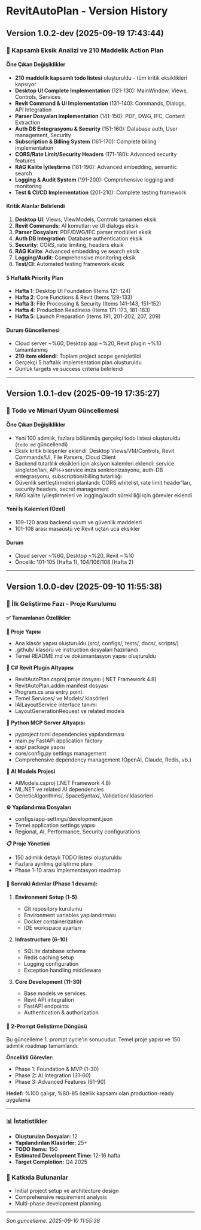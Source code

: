 # RevitAutoPlan - Version History

## Version 1.0.2-dev (2025-09-19 17:43:44)

### 🚀 Kapsamlı Eksik Analizi ve 210 Maddelik Action Plan

#### Öne Çıkan Değişiklikler
- **210 maddelik kapsamlı todo listesi** oluşturuldu - tüm kritik eksiklikleri kapsıyor
- **Desktop UI Complete Implementation** (121-130): MainWindow, Views, Controls, Services
- **Revit Command & UI Implementation** (131-140): Commands, Dialogs, API Integration
- **Parser Dosyaları Implementation** (141-150): PDF, DWG, IFC, Content Extraction
- **Auth DB Entegrasyonu & Security** (151-160): Database auth, User management, Security
- **Subscription & Billing System** (161-170): Complete billing implementation
- **CORS/Rate Limit/Security Headers** (171-180): Advanced security features
- **RAG Kalite İyileştirme** (181-190): Advanced embedding, semantic search
- **Logging & Audit System** (191-200): Comprehensive logging and monitoring
- **Test & CI/CD Implementation** (201-210): Complete testing framework

#### Kritik Alanlar Belirlendi
1. **Desktop UI**: Views, ViewModels, Controls tamamen eksik
2. **Revit Commands**: AI komutları ve UI dialogs eksik  
3. **Parser Dosyaları**: PDF/DWG/IFC parser modülleri eksik
4. **Auth DB Integration**: Database authentication eksik
5. **Security**: CORS, rate limiting, headers eksik
6. **RAG Kalite**: Advanced embedding ve search eksik
7. **Logging/Audit**: Comprehensive monitoring eksik
8. **Test/CI**: Automated testing framework eksik

#### 5 Haftalık Priority Plan
- **Hafta 1**: Desktop UI Foundation (Items 121-124)
- **Hafta 2**: Core Functions & Revit (Items 129-133)  
- **Hafta 3**: File Processing & Security (Items 141-143, 151-152)
- **Hafta 4**: Production Readiness (Items 171-173, 181-183)
- **Hafta 5**: Launch Preparation (Items 191, 201-202, 207, 209)

#### Durum Güncellemesi
- Cloud server ~%60, Desktop app ~%20, Revit plugin ~%10 tamamlanmış
- **210 item eklendi**: Toplam project scope genişletildi
- Gerçekçi 5 haftalık implementation plan oluşturuldu
- Günlük targets ve success criteria belirlendi

---

## Version 1.0.1-dev (2025-09-19 17:35:27)

### 🔧 Todo ve Mimari Uyum Güncellemesi

#### Öne Çıkan Değişiklikler
- Yeni 100 adımlık, fazlara bölünmüş gerçekçi todo listesi oluşturuldu (`todo.md` güncellendi)
- Eksik kritik bileşenler eklendi: Desktop Views/VM/Controls, Revit Commands/UI, File Parsers, Cloud Client
- Backend tutarlılık eksikleri için aksiyon kalemleri eklendi: service singleton’ları, API↔service imza senkronizasyonu, auth-DB entegrasyonu, subscription/billing tutarlılığı
- Güvenlik sertleştirmeleri planlandı: CORS whitelist, rate limit header’ları, security headers, secret management
- RAG kalite iyileştirmeleri ve logging/audit sürekliliği için görevler eklendi

#### Yeni İş Kalemleri (Özet)
- 109-120 arası backend uyum ve güvenlik maddeleri
- 101-108 arası masaüstü ve Revit uçtan uca eksikler

#### Durum
- Cloud server ~%60, Desktop ~%20, Revit ~%10
- Öncelik: 101-105 (Hafta 1), 104/106/108 (Hafta 2)

---

## Version 1.0.0-dev (2025-09-10 11:55:38)

### 🎯 İlk Geliştirme Fazı - Proje Kurulumu

#### ✅ Tamamlanan Özellikler:

**📁 Proje Yapısı**
- Ana klasör yapısı oluşturuldu (src/, configs/, tests/, docs/, scripts/)
- .github/ klasörü ve instruction dosyaları hazırlandı
- Temel README.md ve dokümantasyon yapısı oluşturuldu

**🔧 C# Revit Plugin Altyapısı**
- RevitAutoPlan.csproj proje dosyası (.NET Framework 4.8)
- RevitAutoPlan.addin manifest dosyası
- Program.cs ana entry point
- Temel Services/ ve Models/ klasörleri
- IAILayoutService interface tanımı
- LayoutGenerationRequest ve related models

**🐍 Python MCP Server Altyapısı**
- pyproject.toml dependencies yapılandırması
- main.py FastAPI application factory
- app/ package yapısı
- core/config.py settings management
- Comprehensive dependency management (OpenAI, Claude, Redis, vb.)

**🤖 AI Models Projesi**
- AIModels.csproj (.NET Framework 4.8)
- ML.NET ve related AI dependencies
- GeneticAlgorithms/, SpaceSyntax/, Validation/ klasörleri

**⚙️ Yapılandırma Dosyaları**
- configs/app-settings/development.json
- Temel application settings yapısı
- Regional, AI, Performance, Security configurations

**📋 Proje Yönetimi**
- 150 adımlık detaylı TODO listesi oluşturuldu
- Fazlara ayrılmış geliştirme planı
- Phase 1-10 arası implementasyon roadmap

#### 🎯 Sonraki Adımlar (Phase 1 devamı):

1. **Environment Setup (1-5)**
   - Git repository kurulumu
   - Environment variables yapılandırması
   - Docker containerization
   - IDE workspace ayarları

2. **Infrastructure (6-10)**
   - SQLite database schema
   - Redis caching setup
   - Logging configuration
   - Exception handling middleware

3. **Core Development (11-30)**
   - Base models ve services
   - Revit API integration
   - FastAPI endpoints
   - Authentication & authorization

#### 🔄 2-Prompt Geliştirme Döngüsü

Bu güncelleme 1. prompt cycle'ın sonucudur. Temel proje yapısı ve 150 adımlık roadmap tamamlandı.

**Öncelikli Görevler:**
- Phase 1: Foundation & MVP (1-30)
- Phase 2: AI Integration (31-60) 
- Phase 3: Advanced Features (61-90)

**Hedef:** %100 çalışır, %80-85 özellik kapsamı olan production-ready uygulama

---

### 📊 İstatistikler

- **Oluşturulan Dosyalar:** 12
- **Yapılandırılan Klasörler:** 25+
- **TODO Items:** 150
- **Estimated Development Time:** 12-16 hafta
- **Target Completion:** Q4 2025

### 🤝 Katkıda Bulunanlar

- Initial project setup ve architecture design
- Comprehensive requirement analysis
- Multi-phase development planning

---

*Son güncelleme: 2025-09-10 11:55:38*

